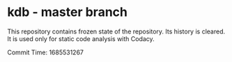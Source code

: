 # kdb - master branch

This repository contains frozen state of the repository.
Its history is cleared. It is used only for static code
analysis with Codacy.

Commit Time: 1685531267